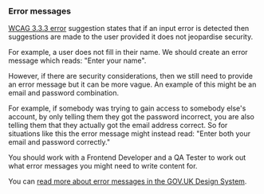 ### Error messages

[WCAG 3.3.3 error](https://www.w3.org/WAI/WCAG21/quickref/#error-suggestion) suggestion states that if an input error is detected then suggestions are made to the user provided it does not jeopardise security.

For example, a user does not fill in their name. We should create an error message which reads: "Enter your name".

However, if there are security considerations, then we still need to provide an error message but it can be more vague. An example of this might be an email and password combination.

For example, if somebody was trying to gain access to somebody else's account, by only telling them they got the password incorrect, you are also telling them that they actually got the email address correct. So for situations like this the error message might instead read: "Enter both your email and password correctly."

You should work with a Frontend Developer and a QA Tester to work out what error messages you might need to write content for.

You can [read more about error messages in the GOV.UK Design System](https://design-system.service.gov.uk/components/error-message/).
